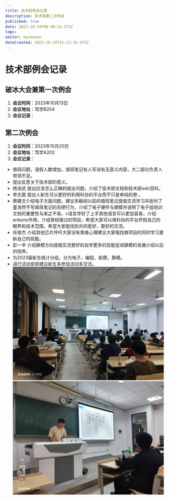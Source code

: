 ```yaml
---
title: 技术部例会记录
description: 技术部第二次例会
published: true
date: 2023-10-24T08:40:13.571Z
tags: 
editor: markdown
dateCreated: 2023-10-20T15:12:16.975Z
---
```


# 技术部例会记录

## 破冰大会兼第一次例会

1. **会议时间**：2023年10月13日
2. **会议地址**：笃学B204
3. **会议记录**：


## 第二次例会

1. **会议时间**：2023年10月20日
2. **会议地址**：笃学A202
3. **会议记录**：
- 值班问题，请假人数增加，值班笔记有人写诗有无意义内容，大二部分负责人带领不足。
- 提出反思关于技术部的意义。
- 杨浩武 提出应该怎么正确的提出问题，介绍了技术部文档和技术部wiki百科。
- 李志嘉 提出人新生可以更好的利用科协的平台而不只是单纯的卷 。
- 蔡建文介绍电子方面问题，建议多翻阅以前的值班笔记提倡交流学习并批判了童浩然不写值班笔记的丑陋行为，介绍了电子硬件与建模并说明了电子组培训文档的重要性与来之不易，c语言学好了上手其他语言可以更加容易，介绍arduino作用，介绍曾经做过的项目，希望大家可以用科协的平台开拓自己的眼界和技术范围，希望大家能找到共同爱好，更好的交流。
- 任俊杰 介绍其他芯片呼吁大家没有畏难心理建议大家哦找做项目的同时学习更新自己的技能。
- 彭一辛 介绍静模方向提倡交流更好的自学更多的技能促进静模的发展介绍以后的培养。
- 为2023届新生统计分组，分为电子，编程，航模，静模。
- 进行活动安排建议新生多参加活动多交流。
![8599d6965e2b5a5acd5afd1dc92871cb.jpg](/8599d6965e2b5a5acd5afd1dc92871cb.jpg)
![9223c1620eaff21600b2b4b2d055910d.png](/9223c1620eaff21600b2b4b2d055910d.png)
